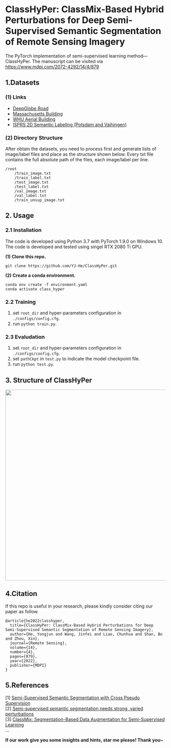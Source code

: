 # **ClassHyPer: ClassMix-Based Hybrid Perturbations for Deep Semi-Supervised Semantic Segmentation of  Remote Sensing Imagery**

The PyTorch implementation of semi-supervised learning method—ClassHyPer.
The manuscript can be visited via https://www.mdpi.com/2072-4292/14/4/879

## 1.Datasets
### (1) Links
* [DeepGlobe Road](https://www.kaggle.com/datasets/balraj98/deepglobe-road-extraction-dataset)
* [Massachusetts Building](https://www.cs.toronto.edu/~vmnih/data)
* [WHU Aerial Building](http://study.rsgis.whu.edu.cn/pages/download/building_dataset.html)
* [ISPRS 2D Semantic Labeling (Potsdam and Vaihingen)](https://www.isprs.org/education/benchmarks/UrbanSemLab/default.aspx)
### (2) Directory Structure    
After obtain the datasets, you need to process first and generate lists of image/label files and place as the structure shown below. Every txt file contains the full absolute path of the files, each image/label per line.
```
/root
    /train_image.txt
    /train_label.txt
    /test_image.txt
    /test_label.txt
    /val_image.txt
    /val_label.txt
    /train_unsup_image.txt
```
## 2. Usage
### 2.1 Installation
The code is developed using Python 3.7 with PyTorch 1.9.0 on Windows 10. The code is developed and tested using singel RTX 2080 Ti GPU.

**(1) Clone this repo.**
```
git clone https://github.com/YJ-He/ClassHyPer.git
```

**(2) Create a conda environment.**  
```
conda env create -f environment.yaml
conda activate class_hyper
```

### 2.2 Training
1. set `root_dir` and hyper-parameters configuration in `./configs/config.cfg`.
2. run `python train.py`.

### 2.3 Evaludation
1. set `root_dir` and hyper-parameters configuration in `./configs/config.cfg`.
2. set `pathCkpt` in `test.py` to indicate the model checkpoint file.
3. run `python test.py`.

## 3. Structure of ClassHyPer
<img src="figs/ClassHyPer.jpg" width="600px" hight="1000px" />


## 4.Citation
If this repo is useful in your research, please kindly consider citing our paper as follow.
```
@article{he2022classhyper,
  title={ClassHyPer: ClassMix-Based Hybrid Perturbations for Deep Semi-Supervised Semantic Segmentation of Remote Sensing Imagery},
  author={He, Yongjun and Wang, Jinfei and Liao, Chunhua and Shan, Bo and Zhou, Xin},
  journal={Remote Sensing},
  volume={14},
  number={4},
  pages={879},
  year={2022},
  publisher={MDPI}
}
```

##  5.References
[1] [Semi-Supervised Semantic Segmentation with Cross Pseudo Supervision](https://arxiv.org/abs/2106.01226)  
[2] [Semi-supervised semantic segmentation needs strong, varied perturbations](https://arxiv.org/abs/1906.01916)  
[3] [ClassMix: Segmentation-Based Data Augmentation for Semi-Supervised Learning](https://arxiv.org/abs/2007.07936)  
...  

**If our work give you some insights and hints, star me please! Thank you~**


